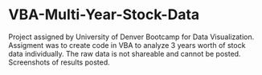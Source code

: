 # VBA-Multi-Year-Stock-Data
Project assigned by University of Denver Bootcamp for Data Visualization.
Assigment was to create code in VBA to analyze 3 years worth of stock data individually.
The raw data is not shareable and cannot be posted.
Screenshots of results posted.
